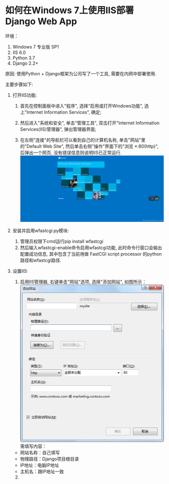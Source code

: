  # 如何在Windows 7上使用IIS部署Django Web App
 
 环境：
 1. Windows 7 专业版 SP1
 2. IIS 6.0
 3. Python 3.7
 4. Django 2.2+
 
 原因: 使用Python + Django框架为公司写了一个工具, 需要在内网中部署使用.
 
 主要步骤如下:
 
 1. 打开IIS功能:
 
    1. 首先在控制面板中进入"程序", 选择"启用或打开Windows功能", 选上"Internet Information Services", 确定;
 
    2. 然后进入"系统和安全", 单击"管理工具", 双击打开"Internet Information Services(IIS)管理器", 弹出管理器界面;
 
    3. 在左侧"连接"的导航栏可以看到自己的计算机名称, 单击"网站"里的"Default Web Site", 然后单击右侧"操作"界面下的"浏览 \*:80(http)", 后弹出一个网页, 没有错误信息则说明IIS已正常运行.
 ![Success Site](/images/Success.png)
 
 2. 安装并启用wfastcgi.py模块:
 
    1. 管理员权限下cmd运行pip install wfastcgi
    2. 然后输入wfastcgi-enable命令启用wfastcgi功能, 此时命令行窗口会输出配置成功信息, 其中包含了当前用做 FastCGI script processor 的python路径和wfastcgi路径.
 
 
 3. 设置IIS:
    1. 启用IIS管理器, 右键单击"网站"选项, 选择"添加网站", 如图所示：
    ![Add Site](/images/AddSite.png)
    需填写内容：
      - 网站名称：自己填写
      - 物理路径：Django项目根目录
      - IP地址：电脑IP地址
      - 主机名：跟IP地址一致
      
    2.
   
 
 
 
 
 

